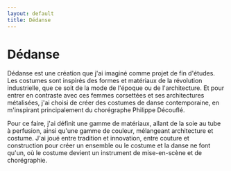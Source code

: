 ```yaml
---
layout: default
title: Dédanse
---
```


Dédanse
=======
Dédanse est une création que j'ai imaginé comme projet de fin d'études.
Les costumes sont inspirés des formes et matériaux de la révolution industrielle, que ce soit
de la mode de l'époque ou de l'architecture. Et pour entrer en contraste avec ces femmes corsettées
et ses architectures métalisées, j'ai choisi de créer des costumes de danse contemporaine,
en m'inspirant principalement du chorégraphe Philippe Découflé.

Pour ce faire, j'ai définit une gamme de matériaux, allant de la soie au tube à perfusion,
ainsi qu'une gamme de couleur, mélangeant architecture et costume. J'ai joué entre tradition et
innovation, entre couture et construction pour créer un ensemble ou le costume et la danse
ne font qu'un, où le costume devient un instrument de mise-en-scène et de chorégraphie.

